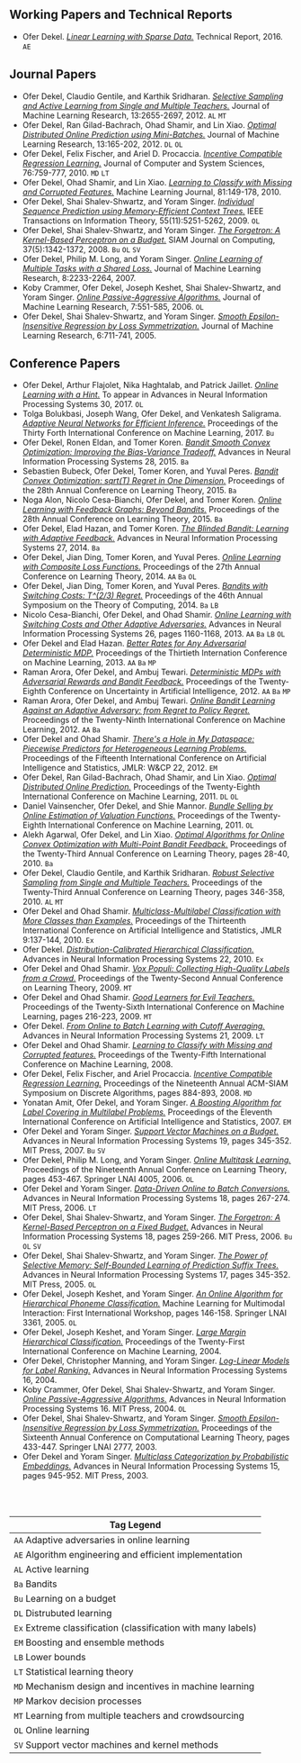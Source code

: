 ## Working Papers and Technical Reports

* Ofer Dekel. [*Linear Learning with Sparse Data.*](pdf/2016Dekel.pdf) Technical Report, 2016. `AE`

## Journal Papers

* Ofer Dekel, Claudio Gentile, and Karthik Sridharan. [*Selective Sampling and Active Learning from Single and Multiple Teachers.*](pdf/2012DekelGeSr.pdf) Journal of Machine Learning Research, 13:2655-2697, 2012. `AL` `MT`
* Ofer Dekel, Ran Gilad-Bachrach, Ohad Shamir, and Lin Xiao. [*Optimal Distributed Online Prediction using Mini-Batches.*](pdf/2012DekelGiShXi.pdf) Journal of Machine Learning Research, 13:165-202, 2012. `DL` `OL`
* Ofer Dekel, Felix Fischer, and Ariel D. Procaccia. [*Incentive Compatible Regression Learning.*](pdf/2010DekelFiPr.pdf) Journal of Computer and System Sciences, 76:759-777, 2010. `MD` `LT`
* Ofer Dekel, Ohad Shamir, and Lin Xiao. [*Learning to Classify with Missing and Corrupted Features.*](pdf/2010DekelShXi.pdf) Machine Learning Journal, 81:149-178, 2010. 
* Ofer Dekel, Shai Shalev-Shwartz, and Yoram Singer. [*Individual Sequence Prediction using Memory-Efficient Context Trees.*](pdf/2009DekelShSi.pdf) IEEE Transactions on Information Theory, 55(11):5251-5262, 2009. `OL`
* Ofer Dekel, Shai Shalev-Shwartz, and Yoram Singer. [*The Forgetron: A Kernel-Based Perceptron on a Budget.*](pdf/2008DekelShSi.pdf) SIAM Journal on Computing, 37(5):1342-1372, 2008. `Bu` `OL` `SV`
* Ofer Dekel, Philip M. Long, and Yoram Singer. [*Online Learning of Multiple Tasks with a Shared Loss.*](pdf/2007DekelLoSi.pdf) Journal of Machine Learning Research, 8:2233-2264, 2007. 
* Koby Crammer, Ofer Dekel, Joseph Keshet, Shai Shalev-Shwartz, and Yoram Singer. [*Online Passive-Aggressive Algorithms.*](pdf/2006CrammerDeKeShSi.pdf) Journal of Machine Learning Research, 7:551-585, 2006. `OL`
* Ofer Dekel, Shai Shalev-Shwartz, and Yoram Singer. [*Smooth Epsilon-Insensitive Regression by Loss Symmetrization.*](pdf/2005DekelShSi.pdf) Journal of Machine Learning Research, 6:711-741, 2005.

## Conference Papers

* Ofer Dekel, Arthur Flajolet, Nika Haghtalab, and Patrick Jaillet. [*Online Learning with a Hint.*](pdf/2017DekelFlHaJa.pdf) To appear in Advances in Neural Information Processing Systems 30, 2017. `OL`
* Tolga Bolukbasi, Joseph Wang, Ofer Dekel, and Venkatesh Saligrama. [*Adaptive Neural Networks for Efficient Inference.*](pdf/2017BolukbasiWaDeSa.pdf) Proceedings of the Thirty Forth International Conference on Machine Learning, 2017. `Bu`
* Ofer Dekel, Ronen Eldan, and Tomer Koren. [*Bandit Smooth Convex Optimization: Improving the Bias-Variance Tradeoff.*](pdf/2015DekelElKo.pdf) Advances in Neural Information Processing Systems 28, 2015. `Ba`
* Sebastien Bubeck, Ofer Dekel, Tomer Koren, and Yuval Peres. [*Bandit Convex Optimization: sqrt(T) Regret in One Dimension.*](pdf/2015BubeckDeKoPe.pdf) Proceedings of the 28th Annual Conference on Learning Theory, 2015. `Ba`
* Noga Alon, Nicolo Cesa-Bianchi, Ofer Dekel, and Tomer Koren. [*Online Learning with Feedback Graphs: Beyond Bandits.*](pdf/2015AlonCeDeKo.pdf) Proceedings of the 28th Annual Conference on Learning Theory, 2015. `Ba`
* Ofer Dekel, Elad Hazan, and Tomer Koren. [*The Blinded Bandit: Learning with Adaptive Feedback.*](pdf/2014DekelHaKo.pdf) Advances in Neural Information Processing Systems 27, 2014. `Ba`
* Ofer Dekel, Jian Ding, Tomer Koren, and Yuval Peres. [*Online Learning with Composite Loss Functions.*](pdf/2014bDekelDiKoPe.pdf) Proceedings of the 27th Annual Conference on Learning Theory, 2014. `AA` `Ba` `OL`
* Ofer Dekel, Jian Ding, Tomer Koren, and Yuval Peres. [*Bandits with Switching Costs: T^(2/3) Regret.*](pdf/2014DekelDiKoPe.pdf) Proceedings of the 46th Annual Symposium on the Theory of Computing, 2014. `Ba` `LB`
* Nicolo Cesa-Bianchi, Ofer Dekel, and Ohad Shamir. [*Online Learning with Switching Costs and Other Adaptive Adversaries.*](pdf/2013CesaBianchiDeSh.pdf) Advances in Neural Information Processing Systems 26, pages 1160-1168, 2013. `AA` `Ba` `LB` `OL`
* Ofer Dekel and Elad Hazan. [*Better Rates for Any Adversarial Deterministic MDP.*](pdf/2013DekelHa.pdf) Proceedings of the Thirtieth Internation Conference on Machine Learning, 2013. `AA` `Ba` `MP`
* Raman Arora, Ofer Dekel, and Ambuj Tewari. [*Deterministic MDPs with Adversarial Rewards and Bandit Feedback.*](pdf/2012bAroraDeTe.pdf) Proceedings of the Twenty-Eighth Conference on Uncertainty in Artificial Intelligence, 2012. `AA` `Ba` `MP`
* Raman Arora, Ofer Dekel, and Ambuj Tewari. [*Online Bandit Learning Against an Adaptive Adversary: from Regret to Policy Regret.*](pdf/2012AroraDeTe.pdf) Proceedings of the Twenty-Ninth International Conference on Machine Learning, 2012. `AA` `Ba`
* Ofer Dekel and Ohad Shamir. [*There's a Hole in My Dataspace: Piecewise Predictors for Heterogeneous Learning Problems.*](pdf/2012DekelSh.pdf) Proceedings of the Fifteenth International Conference on Artificial Intelligence and Statistics, JMLR: W&CP 22, 2012. `EM`
* Ofer Dekel, Ran Gilad-Bachrach, Ohad Shamir, and Lin Xiao. [*Optimal Distributed Online Prediction.*](pdf/2011DekelGiShXi.pdf) Proceedings of the Twenty-Eighth International Conference on Machine Learning, 2011. `DL` `OL`
* Daniel Vainsencher, Ofer Dekel, and Shie Mannor. [*Bundle Selling by Online Estimation of Valuation Functions.*](pdf/2011VainsencherDeMa.pdf) Proceedings of the Twenty-Eighth International Conference on Machine Learning, 2011. `OL`
* Alekh Agarwal, Ofer Dekel, and Lin Xiao. [*Optimal Algorithms for Online Convex Optimization with Multi-Point Bandit Feedback.*](pdf/2010AgarwalDeXi.pdf) Proceedings of the Twenty-Third Annual Conference on Learning Theory, pages 28-40, 2010. `Ba`
* Ofer Dekel, Claudio Gentile, and Karthik Sridharan. [*Robust Selective Sampling from Single and Multiple Teachers.*](pdf/2010DekelGeSr.pdf) Proceedings of the Twenty-Third Annual Conference on Learning Theory, pages 346-358, 2010. `AL` `MT`
* Ofer Dekel and Ohad Shamir. [*Multiclass-Multilabel Classification with More Classes than Examples.*](pdf/2010DekelSh.pdf) Proceedings of the Thirteenth International Conference on Artificial Intelligence and Statistics, JMLR 9:137-144, 2010. `Ex`
* Ofer Dekel. [*Distribution-Calibrated Hierarchical Classification.*](pdf/2010Dekel.pdf) Advances in Neural Information Processing Systems 22, 2010. `Ex`
* Ofer Dekel and Ohad Shamir. [*Vox Populi: Collecting High-Quality Labels from a Crowd.*](pdf/2009bDekelSh.pdf) Proceedings of the Twenty-Second Annual Conference on Learning Theory, 2009. `MT`
* Ofer Dekel and Ohad Shamir. [*Good Learners for Evil Teachers.*](pdf/2009aDekelSh.pdf) Proceedings of the Twenty-Sixth International Conference on Machine Learning, pages 216-223, 2009. `MT`
* Ofer Dekel. [*From Online to Batch Learning with Cutoff Averaging.*](pdf/2009Dekel.pdf) Advances in Neural Information Processing Systems 21, 2009. `LT`
* Ofer Dekel and Ohad Shamir. [*Learning to Classify with Missing and Corrupted features.*](pdf/2008DekelSh.pdf) Proceedings of the Twenty-Fifth International Conference on Machine Learning, 2008.
* Ofer Dekel, Felix Fischer, and Ariel Procaccia. [*Incentive Compatible Regression Learning.*](pdf/2008DekelFiPr.pdf) Proceedings of the Nineteenth Annual ACM-SIAM Symposium on Discrete Algorithms, pages 884-893, 2008. `MD`
* Yonatan Amit, Ofer Dekel, and Yoram Singer. [*A Boosting Algorithm for Label Covering in Multilabel Problems.*](pdf/2007AmitDeSi.pdf) Proceedings of the Eleventh International Conference on Artificial Intelligence and Statistics, 2007. `EM`
* Ofer Dekel and Yoram Singer. [*Support Vector Machines on a Budget.*](pdf/2007DekelSi.pdf) Advances in Neural Information Processing Systems 19, pages 345-352. MIT Press, 2007. `Bu` `SV`
* Ofer Dekel, Philip M. Long, and Yoram Singer. [*Online Multitask Learning.*](pdf/2006DekelLoSi.pdf) Proceedings of the Nineteenth Annual Conference on Learning Theory, pages 453-467. Springer LNAI 4005, 2006. `OL`
* Ofer Dekel and Yoram Singer. [*Data-Driven Online to Batch Conversions.*](pdf/2006DekelSi.pdf) Advances in Neural Information Processing Systems 18, pages 267-274. MIT Press, 2006. `LT`
* Ofer Dekel, Shai Shalev-Shwartz, and Yoram Singer. [*The Forgetron: A Kernel-Based Perceptron on a Fixed Budget.*](pdf/2006DekelShSi.pdf) Advances in Neural Information Processing Systems 18, pages 259-266. MIT Press, 2006. `Bu` `OL` `SV`
* Ofer Dekel, Shai Shalev-Shwartz, and Yoram Singer. [*The Power of Selective Memory: Self-Bounded Learning of Prediction Suffix Trees.*](pdf/2005aDekelShSi.pdf) Advances in Neural Information Processing Systems 17, pages 345-352. MIT Press, 2005. `OL`
* Ofer Dekel, Joseph Keshet, and Yoram Singer. [*An Online Algorithm for Hierarchical Phoneme Classification.*](pdf/2005DekelKeSi.pdf) Machine Learning for Multimodal Interaction: First International Workshop, pages 146-158. Springer LNAI 3361, 2005. `OL`
* Ofer Dekel, Joseph Keshet, and Yoram Singer. [*Large Margin Hierarchical Classification.*](pdf/2004DekelKeSi.pdf) Proceedings of the Twenty-First International Conference on Machine Learning, 2004.
* Ofer Dekel, Christopher Manning, and Yoram Singer. [*Log-Linear Models for Label Ranking.*](pdf/2004DekelMaSi.pdf) Advances in Neural Information Processing Systems 16, 2004.
* Koby Crammer, Ofer Dekel, Shai Shalev-Shwartz, and Yoram Singer. [*Online Passive-Aggressive Algorithms.*](pdf/2004CrammerDeShSi.pdf) Advances in Neural Information Processing Systems 16. MIT Press, 2004. `OL`
* Ofer Dekel, Shai Shalev-Shwartz, and Yoram Singer. [*Smooth Epsilon-Insensitive Regression by Loss Symmetrization.*](pdf/2003DekelShSi.pdf) Proceedings of the Sixteenth Annual Conference on Computational Learning Theory, pages 433-447. Springer LNAI 2777, 2003.
* Ofer Dekel and Yoram Singer. [*Multiclass Categorization by Probabilistic Embeddings.*](pdf/2003DekelSi.pdf) Advances in Neural Information Processing Systems 15, pages 945-952. MIT Press, 2003.

<br><br>
	
| Tag Legend
|-
| `AA` Adaptive adversaries in online learning 
| `AE` Algorithm engineering and efficient implementation
| `AL` Active learning
| `Ba` Bandits
| `Bu` Learning on a budget
| `DL` Distrubuted learning
| `Ex` Extreme classification (classification with many labels)
| `EM` Boosting and ensemble methods
| `LB` Lower bounds 
| `LT` Statistical learning theory
| `MD` Mechanism design and incentives in machine learning
| `MP` Markov decision processes
| `MT` Learning from multiple teachers and crowdsourcing
| `OL` Online learning
| `SV` Support vector machines and kernel methods
